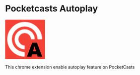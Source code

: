 # Pocketcasts Autoplay
![](https://github.com/dukex/pocketcasts-autoplay/blob/master/icon.png?raw=true)

This chrome extension enable autoplay feature on PocketCasts
